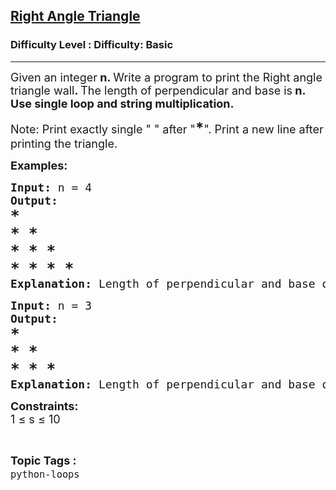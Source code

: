 <h2><a href="https://www.geeksforgeeks.org/problems/right-angle-triangle--113338/1?page=4&difficulty=Basic,Easy&status=unsolved&sortBy=latest">Right Angle Triangle</a></h2><h3>Difficulty Level : Difficulty: Basic</h3><hr><div class="problems_problem_content__Xm_eO"><p><span style="font-size: 18px;">Given an integer<strong> n</strong><strong>. </strong>Write a program to print the Right angle triangle wall<strong>. </strong>The length&nbsp;of&nbsp;perpendicular and base&nbsp;is<strong> n.&nbsp; Use single loop and string multiplication.</strong></span></p>
<p><span style="font-size: 18px;">Note: Print exactly single " " after "<span style="font-size: 18pt;"><strong>*</strong></span>". Print a new line after printing the triangle.</span></p>
<p><span style="font-size: 18px;"><strong>Examples:</strong></span></p>
<pre><span style="font-size: 18px;"><strong>Input: </strong>n = 4
<strong>Output:
<span style="font-size: 18pt;">* </span></strong><br><span style="font-size: 18pt;"><strong>* * </strong></span><br><span style="font-size: 18pt;"><strong>* * * </strong></span><br><span style="font-size: 18pt;"><strong>* * * * </strong></span><br></span><span style="font-size: 18px;"><strong>Explanation: </strong>Length of perpendicular and base of triangle is 4 .</span></pre>
<pre><span style="font-size: 18px;"><strong>Input: </strong>n = 3
<strong>Output:
<span style="font-size: 18pt;">* </span></strong><br><span style="font-size: 18pt;"><strong>* * </strong></span><br><span style="font-size: 18pt;"><strong>* * * </strong></span><br></span><span style="font-size: 18px;"><strong>Explanation: </strong>Length of perpendicular and base of triangle is 3 .</span></pre>
<p><span style="font-size: 18px;"><strong>Constraints:</strong><br>1 ≤ s ≤ 10</span></p></div><br><p><span style=font-size:18px><strong>Topic Tags : </strong><br><code>python-loops</code>&nbsp;